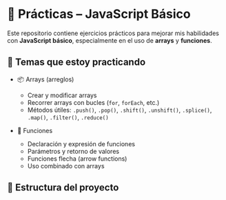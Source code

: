 # 🧠 Prácticas – JavaScript Básico

Este repositorio contiene ejercicios prácticos para mejorar mis habilidades con **JavaScript básico**, especialmente en el uso de **arrays** y **funciones**.

## 🚀 Temas que estoy practicando

- 📦 Arrays (arreglos)
  - Crear y modificar arrays
  - Recorrer arrays con bucles (`for`, `forEach`, etc.)
  - Métodos útiles: `.push()`, `.pop()`, `.shift()`, `.unshift()`, `.splice()`, `.map()`, `.filter()`, `.reduce()`

- 🔧 Funciones
  - Declaración y expresión de funciones
  - Parámetros y retorno de valores
  - Funciones flecha (arrow functions)
  - Uso combinado con arrays

## 📂 Estructura del proyecto
